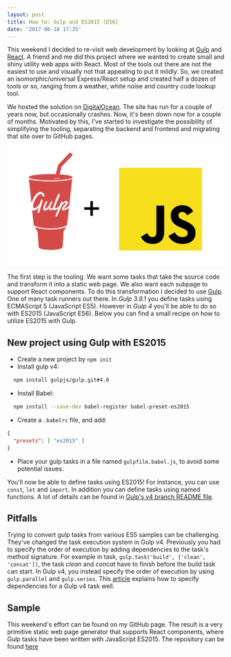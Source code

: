 ```yaml
---
layout: post
title: How to: Gulp and ES2015 (ES6)
date: '2017-06-18 17:35'
---
```


This weekend I decided to re-visit web development by looking at [Gulp](http://gulpjs.com/) and [React](https://facebook.github.io/react/). A friend and me did this project where we wanted to create small and shiny utility web apps with React. Most of the tools out there are not the easiest to use and visually not that appealing to put it mildly. So, we created an isomorphic/universal Express/React setup and created half a dozen of tools or so, ranging from a weather, white noise and country code lookup tool.

We hosted the solution on [DigitalOcean](https://www.digitalocean.com/). The site has run for a couple of years now, but occasionally crashes. Now, it's been down now for a couple of months. Motivated by this, I've started to investigate the possibility of simplifying the tooling, separating the backend and frontend and migrating that site over to GitHub pages.

![Gulp logo](/assets/2017/gulp-and-es2015/gulp-js.png)

The first step is the tooling. We want some tasks that take the source code and transform it into a static web page. We also want each subpage to support React components. To do this transformation I decided to use [Gulp](http://gulpjs.com/). One of many task runners out there. In *Gulp 3.9.1* you define tasks using ECMAScript 5 (JavaScript ES5). However in *Gulp 4* you'll be able to do so with ES2015 (JavaScript ES6). Below you can find a small recipe on how to utilize ES2015 with Gulp.

## New project using Gulp with ES2015
* Create a new project by `npm init`
* Install gulp v4:
```bash
  npm install gulpjs/gulp.git#4.0
```
* Install Babel:
```bash
  npm install --save-dev babel-register babel-preset-es2015
```

* Create a `.babelrc` file, and add:
```json
{
  "presets": [ "es2015" ]
}
```
* Place your gulp tasks in a file named `gulpfile.babel.js`, to avoid some potential issues.

You'll now be able to define tasks using ES2015! For instance, you can use `const`, `let` and `import`. In addition you can define tasks using named functions. A lot of details can be found in [Gulp's v4 branch README file](https://github.com/gulpjs/gulp/tree/4.0).

## Pitfalls
Trying to convert gulp tasks from various ES5 samples can be challenging. They've changed the task execution system in Gulp v4. Previously you had to specify the order of execution by adding dependencies to the task's method signature. For example in task, `gulp.task('build', ['clean', 'concat'])`, the task *clean* and *concat* have to finish before the build task can start. In Gulp v4, you instead specify the order of execution by using `gulp.parallel` and `gulp.series`. This [article](https://www.joezimjs.com/javascript/complete-guide-upgrading-gulp-4/) explains how to specify dependencies for a Gulp v4 task well.

## Sample
This weekend's effort can be found on my GitHub page. The result is a very primitive static web page generator that supports React components, where Gulp tasks have been written with JavaScript ES2015. The repository can be found [here](https://github.com/EqualPasta/static-react-starter)
